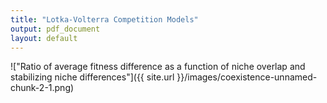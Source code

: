 ```yaml
---
title: "Lotka-Volterra Competition Models"
output: pdf_document
layout: default
---
```


!["Ratio of average fitness difference as a function of niche overlap and stabilizing niche differences"]({{ site.url }}/images/coexistence-unnamed-chunk-2-1.png)
